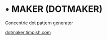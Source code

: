 # • MAKER (DOTMAKER)

Concentric dot pattern generator

[dotmaker.timpish.com](https://dotmaker.timpish.com)

